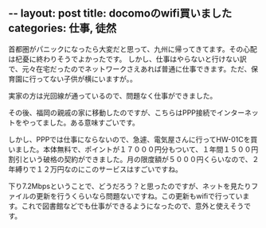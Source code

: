 --
layout: post
title: docomoのwifi買いました
categories: 仕事, 徒然
--

首都圏がパニックになったら大変だと思って、九州に帰ってきてます。その心配は杞憂に終わりそうでよかったです。
しかし、仕事はやらないと行けない訳で、元々在宅だったのでネットワークさえあれば普通に仕事できます。ただ、保育園に行ってない子供が横にいますが。。

実家の方は光回線が通っているので、問題なく仕事ができました。

その後、福岡の親戚の家に移動したのですが、こちらはPPP接続でインターネットをやってました。ある意味すごいです。

しかし、PPPでは仕事にならないので、急遽、電気屋さんに行ってHW-01Cを買いました。本体無料で、ポイントが１７０００円分もついて、１年間１５００円割引という破格の契約ができました。月の限度額が５０００円くらいなので、２年縛りで１２万円なのにこのサービスはすごいですね。

下り7.2Mbpsということで、どうだろう？と思ったのですが、ネットを見たりファイルの更新を行うくらいなら問題ないですね。この更新もwifiで行っています。これで図書館などでも仕事ができるようになったので、意外と使えそうです。


